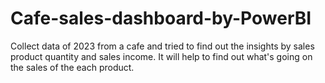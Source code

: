 # Cafe-sales-dashboard-by-PowerBI
Collect data of 2023 from a cafe and tried to find out the insights by sales product quantity and sales income. It will help to find out what's going on the sales of the each product.

